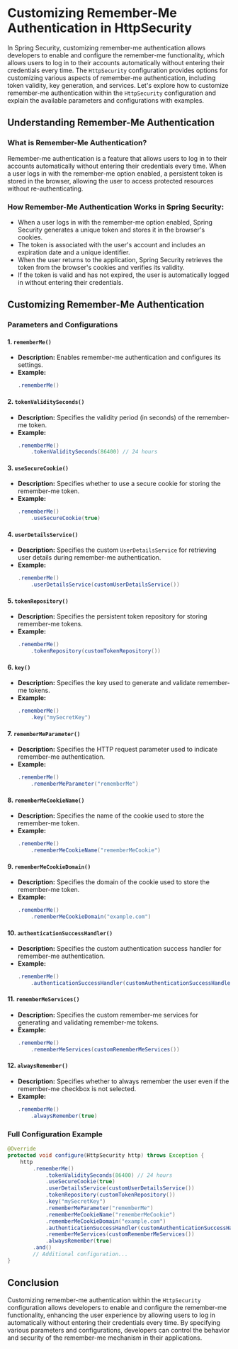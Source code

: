 # Customizing Remember-Me Authentication in HttpSecurity

In Spring Security, customizing remember-me authentication allows developers to enable and configure the remember-me functionality, which allows users to log in to their accounts automatically without entering their credentials every time. The `HttpSecurity` configuration provides options for customizing various aspects of remember-me authentication, including token validity, key generation, and services. Let's explore how to customize remember-me authentication within the `HttpSecurity` configuration and explain the available parameters and configurations with examples.

## Understanding Remember-Me Authentication

### What is Remember-Me Authentication?

Remember-me authentication is a feature that allows users to log in to their accounts automatically without entering their credentials every time. When a user logs in with the remember-me option enabled, a persistent token is stored in the browser, allowing the user to access protected resources without re-authenticating.

### How Remember-Me Authentication Works in Spring Security:

- When a user logs in with the remember-me option enabled, Spring Security generates a unique token and stores it in the browser's cookies.
- The token is associated with the user's account and includes an expiration date and a unique identifier.
- When the user returns to the application, Spring Security retrieves the token from the browser's cookies and verifies its validity.
- If the token is valid and has not expired, the user is automatically logged in without entering their credentials.

## Customizing Remember-Me Authentication

### Parameters and Configurations

#### 1. `rememberMe()`

- **Description:** Enables remember-me authentication and configures its settings.
- **Example:**
  ```java
  .rememberMe()
  ```

#### 2. `tokenValiditySeconds()`

- **Description:** Specifies the validity period (in seconds) of the remember-me token.
- **Example:**
  ```java
  .rememberMe()
      .tokenValiditySeconds(86400) // 24 hours
  ```

#### 3. `useSecureCookie()`

- **Description:** Specifies whether to use a secure cookie for storing the remember-me token.
- **Example:**
  ```java
  .rememberMe()
      .useSecureCookie(true)
  ```

#### 4. `userDetailsService()`

- **Description:** Specifies the custom `UserDetailsService` for retrieving user details during remember-me authentication.
- **Example:**
  ```java
  .rememberMe()
      .userDetailsService(customUserDetailsService())
  ```

#### 5. `tokenRepository()`

- **Description:** Specifies the persistent token repository for storing remember-me tokens.
- **Example:**
  ```java
  .rememberMe()
      .tokenRepository(customTokenRepository())
  ```

#### 6. `key()`

- **Description:** Specifies the key used to generate and validate remember-me tokens.
- **Example:**
  ```java
  .rememberMe()
      .key("mySecretKey")
  ```

#### 7. `rememberMeParameter()`

- **Description:** Specifies the HTTP request parameter used to indicate remember-me authentication.
- **Example:**
  ```java
  .rememberMe()
      .rememberMeParameter("rememberMe")
  ```

#### 8. `rememberMeCookieName()`

- **Description:** Specifies the name of the cookie used to store the remember-me token.
- **Example:**
  ```java
  .rememberMe()
      .rememberMeCookieName("rememberMeCookie")
  ```

#### 9. `rememberMeCookieDomain()`

- **Description:** Specifies the domain of the cookie used to store the remember-me token.
- **Example:**
  ```java
  .rememberMe()
      .rememberMeCookieDomain("example.com")
  ```

#### 10. `authenticationSuccessHandler()`

- **Description:** Specifies the custom authentication success handler for remember-me authentication.
- **Example:**
  ```java
  .rememberMe()
      .authenticationSuccessHandler(customAuthenticationSuccessHandler())
  ```

#### 11. `rememberMeServices()`

- **Description:** Specifies the custom remember-me services for generating and validating remember-me tokens.
- **Example:**
  ```java
  .rememberMe()
      .rememberMeServices(customRememberMeServices())
  ```

#### 12. `alwaysRemember()`

- **Description:** Specifies whether to always remember the user even if the remember-me checkbox is not selected.
- **Example:**
  ```java
  .rememberMe()
      .alwaysRemember(true)
  ```

### Full Configuration Example

```java
@Override
protected void configure(HttpSecurity http) throws Exception {
    http
        .rememberMe()
            .tokenValiditySeconds(86400) // 24 hours
            .useSecureCookie(true)
            .userDetailsService(customUserDetailsService())
            .tokenRepository(customTokenRepository())
            .key("mySecretKey")
            .rememberMeParameter("rememberMe")
            .rememberMeCookieName("rememberMeCookie")
            .rememberMeCookieDomain("example.com")
            .authenticationSuccessHandler(customAuthenticationSuccessHandler())
            .rememberMeServices(customRememberMeServices())
            .alwaysRemember(true)
        .and()
        // Additional configuration...
}
```

## Conclusion

Customizing remember-me authentication within the `HttpSecurity` configuration allows developers to enable and configure the remember-me functionality, enhancing the user experience by allowing users to log in automatically without entering their credentials every time. By specifying various parameters and configurations, developers can control the behavior and security of the remember-me mechanism in their applications.
